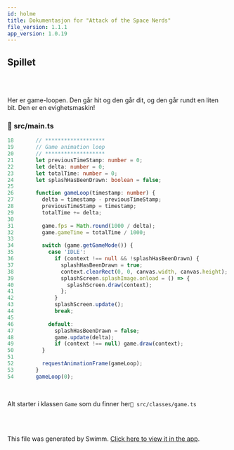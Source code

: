 ```yaml
---
id: holme
title: Dokumentasjon for "Attack of the Space Nerds"
file_version: 1.1.1
app_version: 1.0.19
---
```


## Spillet

<br/>

<br/>

Her er game-loopen. Den går hit og den går dit, og den går rundt en liten bit. Den er en evighetsmaskin!
<!-- NOTE-swimm-snippet: the lines below link your snippet to Swimm -->
### 📄 src/main.ts
```typescript
18       // *******************
19       // Game animation loop
20       // *******************
21       let previousTimeStamp: number = 0;
22       let delta: number = 0;
23       let totalTime: number = 0;
24       let splashHasBeenDrawn: boolean = false;
25     
26       function gameLoop(timestamp: number) {
27         delta = timestamp - previousTimeStamp;
28         previousTimeStamp = timestamp;
29         totalTime += delta;
30     
31         game.fps = Math.round(1000 / delta);
32         game.gameTime = totalTime / 1000;
33     
34         switch (game.getGameMode()) {
35           case 'IDLE':
36             if (context !== null && !splashHasBeenDrawn) {
37               splashHasBeenDrawn = true;
38               context.clearRect(0, 0, canvas.width, canvas.height);
39               splashScreen.splashImage.onload = () => {
40                 splashScreen.draw(context);
41               };
42             }
43             splashScreen.update();
44             break;
45     
46           default:
47             splashHasBeenDrawn = false;
48             game.update(delta);
49             if (context !== null) game.draw(context);
50         }
51     
52         requestAnimationFrame(gameLoop);
53       }
54       gameLoop(0);
```

<br/>

Alt starter i klassen `Game`<swm-token data-swm-token=":src/classes/game.ts:17:4:4:`export class Game {`"/> som du finner her`📄 src/classes/game.ts`

<br/>

<br/>

This file was generated by Swimm. [Click here to view it in the app](https://app.swimm.io/repos/Z2l0aHViJTNBJTNBYXR0YWNrLW9mLXRoZS1zcGFjZS1uZXJkcyUzQSUzQWtsZWthbmdlcg==/docs/holme).
